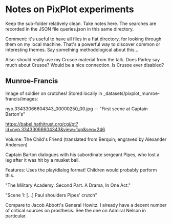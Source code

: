 # Notes on PixPlot experiments

Keep the sub-folder relatively clean. Take notes here. The searches are recorded in the JSON file queries.json in this same directory.

Comment: it's useful to have all files in a flat directory, for looking through them on my local machine. That's a powerful way to discover common or interesting themes. Say something methodological about this...

Also: should really use my Crusoe material from the talk. Does Parley say much about Crusoe? Would be a nice connection. Is Crusoe ever disabled?


## Munroe-Francis

Image of soldier on crutches! Stored locally in \_datasets/pixplot_munroe-francis/images:

nyp.33433066604343_00000250_00.jpg -- "First scene at Captain Barton's"

https://babel.hathitrust.org/cgi/pt?id=nyp.33433066604343&view=1up&seq=246

Volume: The Child's Friend (translated from Berquin; engraved by Alexander Anderson)

Captain Barton dialogues with his subordinate sergeant Pipes, who lost a leg after it was hit by a musket ball.

Features: Uses the play/dialog format! Children would probably perform this.

"The Military Academy. Second Part. A Drama, In One Act."

"Scene 1: [...] Paul shoulders Pipes' crutch"

Compare to Jacob Abbott's General Howitz. I already have a decent number of critical sources on prosthesis. See the one on Admiral Nelson in particular.
